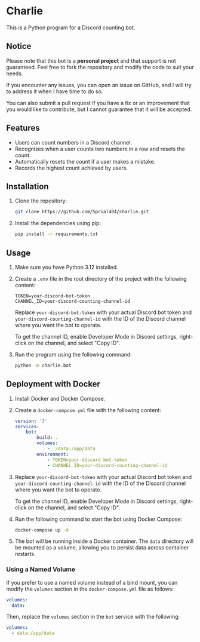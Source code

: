 # Charlie

This is a Python program for a Discord counting bot.

## Notice

Please note that this bot is a **personal project** and that support is not guaranteed. Feel free to fork the repository
and modify the code to suit your needs.

If you encounter any issues, you can open an issue on GitHub, and I will try to address it when I have time to do so.

You can also submit a pull request if you have a fix or an improvement that you would like to contribute, but I cannot
guarantee that it will be accepted.

## Features

- Users can count numbers in a Discord channel.
- Recognizes when a user counts two numbers in a row and resets the count.
- Automatically resets the count if a user makes a mistake.
- Records the highest count achieved by users.

## Installation

1. Clone the repository:

    ```bash
    git clone https://github.com/Sprial404/charlie.git
    ```

2. Install the dependencies using pip:

    ```bash
    pip install -r requirements.txt
    ```

## Usage

1. Make sure you have Python 3.12 installed.

2. Create a `.env` file in the root directory of the project with the following content:

    ```plaintext
    TOKEN=your-discord-bot-token
    CHANNEL_ID=your-discord-counting-channel-id
    ```

   Replace `your-discord-bot-token` with your actual Discord bot token and `your-discord-counting-channel-id` with the
   ID of the Discord channel where you want the bot to operate.

   To get the channel ID, enable Developer Mode in Discord settings, right-click on the channel, and select "Copy ID".

3. Run the program using the following command:

    ```bash
    python -m charlie.bot
    ```

## Deployment with Docker

1. Install Docker and Docker Compose.

2. Create a `docker-compose.yml` file with the following content:

    ```yaml
    version: '3'
    services:
        bot:
            build: .
            volumes:
                - ./data:/app/data
            environment:
                - TOKEN=your-discord-bot-token
                - CHANNEL_ID=your-discord-counting-channel-id
    ```

3. Replace `your-discord-bot-token` with your actual Discord bot token and `your-discord-counting-channel-id` with the
   ID of the Discord channel where you want the bot to operate.

   To get the channel ID, enable Developer Mode in Discord settings, right-click on the channel, and select "Copy ID".

4. Run the following command to start the bot using Docker Compose:

    ```bash
    docker-compose up -d
    ```

5. The bot will be running inside a Docker container. The `data` directory will be mounted as a volume, allowing you to
   persist data across container restarts.

### Using a Named Volume

If you prefer to use a named volume instead of a bind mount, you can modify the `volumes` section in
the `docker-compose.yml` file as follows:

```yaml
volumes:
  data:
```

Then, replace the `volumes` section in the `bot` service with the following:

```yaml
volumes:
  - data:/app/data
```